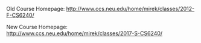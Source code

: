 Old Course Homepage: http://www.ccs.neu.edu/home/mirek/classes/2012-F-CS6240/

New Course Homepage: http://www.ccs.neu.edu/home/mirek/classes/2017-S-CS6240/
